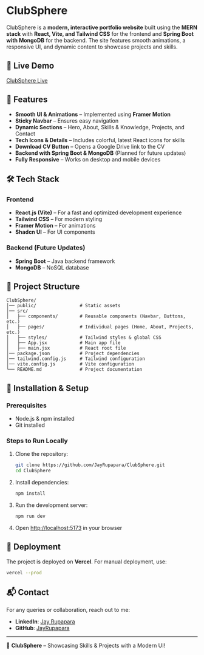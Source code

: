 # ClubSphere

ClubSphere is a **modern, interactive portfolio website** built using the **MERN stack** with **React, Vite, and Tailwind CSS** for the frontend and **Spring Boot with MongoDB** for the backend. The site features smooth animations, a responsive UI, and dynamic content to showcase projects and skills.

## 🚀 Live Demo
[ClubSphere Live](https://club-sphere-jayrupaparas-projects.vercel.app/)

## 📌 Features
- **Smooth UI & Animations** – Implemented using **Framer Motion**
- **Sticky Navbar** – Ensures easy navigation
- **Dynamic Sections** – Hero, About, Skills & Knowledge, Projects, and Contact
- **Tech Icons & Details** – Includes colorful, latest React icons for skills
- **Download CV Button** – Opens a Google Drive link to the CV
- **Backend with Spring Boot & MongoDB** (Planned for future updates)
- **Fully Responsive** – Works on desktop and mobile devices

## 🛠 Tech Stack
### Frontend
- **React.js (Vite)** – For a fast and optimized development experience
- **Tailwind CSS** – For modern styling
- **Framer Motion** – For animations
- **Shadcn UI** – For UI components

### Backend (Future Updates)
- **Spring Boot** – Java backend framework
- **MongoDB** – NoSQL database

## 📂 Project Structure
```
ClubSphere/
│── public/                # Static assets
│── src/
│   ├── components/        # Reusable components (Navbar, Buttons, etc.)
│   ├── pages/             # Individual pages (Home, About, Projects, etc.)
│   ├── styles/            # Tailwind styles & global CSS
│   ├── App.jsx            # Main app file
│   ├── main.jsx           # React root file
│── package.json           # Project dependencies
│── tailwind.config.js     # Tailwind configuration
│── vite.config.js         # Vite configuration
└── README.md              # Project documentation
```

## 📜 Installation & Setup
### Prerequisites
- Node.js & npm installed
- Git installed

### Steps to Run Locally
1. Clone the repository:
   ```sh
   git clone https://github.com/JayRupapara/ClubSphere.git
   cd ClubSphere
   ```
2. Install dependencies:
   ```sh
   npm install
   ```
3. Run the development server:
   ```sh
   npm run dev
   ```
4. Open [http://localhost:5173](http://localhost:5173) in your browser

## 🚀 Deployment
The project is deployed on **Vercel**.
For manual deployment, use:
```sh
vercel --prod
```

## 📬 Contact
For any queries or collaboration, reach out to me:
- **LinkedIn**: [Jay Rupapara](https://www.linkedin.com/in/jay-rupapara)
- **GitHub**: [JayRupapara](https://github.com/JayRupapara)

---

🔹 **ClubSphere** – Showcasing Skills & Projects with a Modern UI!
